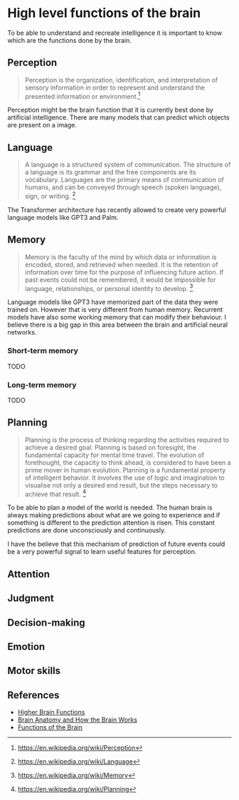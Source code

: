 # High level functions of the brain

To be able to understand and recreate intelligence it is important to know which
are the functions done by the brain.

## Perception

> Perception is the organization, identification, and interpretation of sensory information in order to represent and understand the presented information or environment.[^1]

Perception might be the brain function that it is currently best done by artificial intelligence. There are many models that can predict which objects are present
on a image.

## Language

> A language is a structured system of communication. The structure of a language is its grammar and the free components are its vocabulary. Languages are the primary means of communication of humans, and can be conveyed through speech (spoken language), sign, or writing. [^2]

The Transformer architecture has recently allowed to create very powerful language models like GPT3 and Palm.

## Memory

> Memory is the faculty of the mind by which data or information is encoded, stored, and retrieved when needed. It is the retention of information over time for the purpose of influencing future action. If past events could not be remembered, it would be impossible for language, relationships, or personal identity to develop. [^3]

Language models like GPT3 have memorized part of the data they were trained on. However that is very
different from human memory. Recurrent models have also some working memory that can modify their
behaviour. I believe there is a big gap in this area between the brain and artificial neural networks.

### Short-term memory

TODO

### Long-term memory

TODO

## Planning

> Planning is the process of thinking regarding the activities required to achieve a desired goal. Planning is based on foresight, the fundamental capacity for mental time travel. The evolution of forethought, the capacity to think ahead, is considered to have been a prime mover in human evolution. Planning is a fundamental property of intelligent behavior. It involves the use of logic and imagination to visualise not only a desired end result, but the steps necessary to achieve that result. [^4]

To be able to plan a model of the world is needed. The human brain is always making predictions about
what are we going to experience and if something is different to the prediction attention is risen.
This constant predictions are done unconsciously and continuously.

I have the believe that this mechanism of prediction of future events could be a very powerful
signal to learn useful features for perception.

## Attention

## Judgment

## Decision-making

## Emotion

## Motor skills

## References

- [Higher Brain Functions](https://link.springer.com/chapter/10.1007/978-1-59259-371-2_29)
- [Brain Anatomy and How the Brain Works](https://www.hopkinsmedicine.org/health/conditions-and-diseases/anatomy-of-the-brain)
- [Functions of the Brain](https://www.biausa.org/brain-injury/about-brain-injury/basics/function-of-the-brain)

[^1]: https://en.wikipedia.org/wiki/Perception
[^2]: https://en.wikipedia.org/wiki/Language
[^3]: https://en.wikipedia.org/wiki/Memory
[^4]: https://en.wikipedia.org/wiki/Planning
